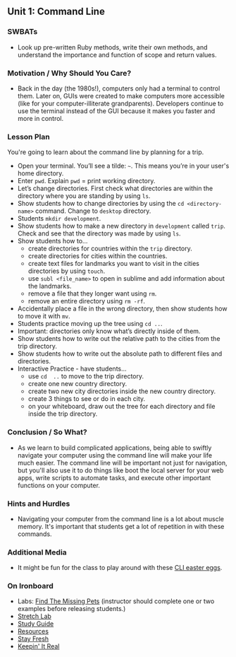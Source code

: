 ## Unit 1: Command Line

### SWBATs
+ Look up pre-written Ruby methods, write their own methods, and understand the importance and function of scope and return values.

### Motivation / Why Should You Care?
+ Back in the day (the 1980s!), computers only had a terminal to control them. Later on, GUIs were created to make computers more accessible (like for your computer-illiterate grandparents). Developers continue to use the terminal instead of the GUI because it makes you faster and more in control.

### Lesson Plan
You're going to learn about the command line by planning for a trip. 
+ Open your terminal. You’ll see a tilde: `~`. This means you’re in your user's home directory.
+ Enter `pwd`. Explain `pwd` = print working directory.
+ Let’s change directories. First check what directories are within the directory where you are standing by using `ls`.
+ Show students how to change directories by using the `cd <directory-name>` command. Change to `desktop` directory.
+ Students `mkdir development`.
+ Show students how to make a new directory in `development` called `trip`. Check and see that the directory was made by using `ls`.
+ Show students how to...
  + create directories for countries within the `trip` directory.
  + create directories for cities within the countries.
  + create text files for landmarks you want to visit in the cities directories by using `touch`. 
  + use `subl <file_name>` to open in sublime and add information about the landmarks.
  + remove a file that they longer want using `rm`.
  + remove an entire directory using `rm -rf`.
+ Accidentally place a file in the wrong directory, then show students how to move it with `mv`.
+ Students practice moving up the tree using `cd ..`.
+ Important: directories only know what’s directly inside of them.
+ Show students how to write out the relative path to the cities from the trip directory.
+ Show students how to write out the absolute path to different files and directories.
+ Interactive Practice - have students...
  + use `cd  ..` to move to the trip directory.
  + create one new country directory.
  + create two new city directories inside the new country directory.
  + create 3 things to see or do in each city.
  + on your whiteboard, draw out the tree for each directory and file inside the trip directory.

### Conclusion / So What?
+ As we learn to build complicated applications, being able to swiftly navigate your computer using the command line will make your life much easier. The command line will be important not just for navigation, but you'll also use it to do things like boot the local server for your web apps, write scripts to automate tasks, and execute other important functions on your computer.

### Hints and Hurdles
+ Navigating your computer from the command line is a lot about muscle memory. It's important that students get a lot of repetition in with these commands.

### Additional Media
+ It might be fun for the class to play around with these [CLI easter eggs](https://github.com/flatiron-school-curriculum/hs-cli-cultural-piece).

### On Ironboard
+ Labs: [Find The Missing Pets]( https://github.com/flatiron-school-curriculum/find-missing-pet) (instructor should complete one or two examples before releasing students.)
+ [Stretch Lab](https://github.com/flatiron-school-curriculum/hs-advanced-cli)
+ [Study Guide](https://github.com/flatiron-school-curriculum/command_line_castle_code_along)
+ [Resources](https://github.com/flatiron-school-curriculum/hs-cli-resources)
+ [Stay Fresh](https://github.com/flatiron-school-curriculum/hs-cli-stayfresh)
+ [Keepin' It Real](https://github.com/flatiron-school-curriculum/hs-cli-cultural-piece)
